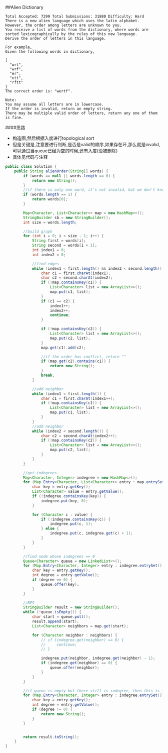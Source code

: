 ##Alien Dictionary

	Total Accepted: 7299 Total Submissions: 31880 Difficulty: Hard
	There is a new alien language which uses the latin alphabet.
	However, the order among letters are unknown to you.
	You receive a list of words from the dictionary, where words are sorted lexicographically by the rules of this new language.
	Derive the order of letters in this language.

	For example,
	Given the following words in dictionary,

	[
	  "wrt",
	  "wrf",
	  "er",
	  "ett",
	  "rftt"
	]
	The correct order is: "wertf".

	Note:
	You may assume all letters are in lowercase.
	If the order is invalid, return an empty string.
	There may be multiple valid order of letters, return any one of them is fine.

####思路
- 构造图,然后根据入度进行topological sort
- 但是关键是,注意要进行判断,是否是valid的顺序,如果存在环,那么就是invalid,可以通过当queue已经为空的时候,还有入度(没被删除)
- 具体见代码与注释

```java
public class Solution {
    public String alienOrder(String[] words) {
        if (words == null || words.length == 0) {
            return new String();
        }
        //if there is only one word, it's not invalid, but we don't know the exact order
        if (words.length == 1) {
            return words[0];
        }

        Map<Character, List<Character>> map = new HashMap<>();
        StringBuilder sb = new StringBuilder();
        int size = words.length;

        //build graph
        for (int i = 0; i < size - 1; i++) {
            String first = words[i];
            String second = words[i + 1];
            int index1 = 0;
            int index2 = 0;

            //find edges
            while (index1 < first.length() && index2 < second.length()) {
                char c1 = first.charAt(index1);
                char c2 = second.charAt(index2);
                if (!map.containsKey(c1)) {
                    List<Character> list = new ArrayList<>();
                    map.put(c1, list);
                }
                if (c1 == c2) {
                    index1++;
                    index2++;
                    continue;
                }

                if (!map.containsKey(c2)) {
                    List<Character> list = new ArrayList<>();
                    map.put(c2, list);
                }
                map.get(c1).add(c2);

                //if the order has conflict, return ""
                if (map.get(c2).contains(c1)) {
                    return new String();
                }
                break;
            }

            //add neighbor
            while (index1 < first.length()) {
                char c1 = first.charAt(index1++);
                if (!map.containsKey(c1)) {
                    List<Character> list = new ArrayList<>();
                    map.put(c1, list);
                }
            }
            //add neighbor
            while (index2 < second.length()) {
                char c2 = second.charAt(index2++);
                if (!map.containsKey(c2)) {
                    List<Character> list = new ArrayList<>();
                    map.put(c2, list);
                }
            }
        }

        //get indegrees
        Map<Character, Integer> indegree = new HashMap<>();
        for (Map.Entry<Character, List<Character>> entry : map.entrySet()) {
            char key = entry.getKey();
            List<Character> value = entry.getValue();
            if (!indegree.containsKey(key)) {
                indegree.put(key, 0);
            }

            for (Character c : value) {
                if (!indegree.containsKey(c)) {
                    indegree.put(c, 1);
                } else {
                    indegree.put(c, indegree.get(c) + 1);
                }
            }
        }

        //find node whose indegrees == 0
        Queue<Character> queue = new LinkedList<>();
        for (Map.Entry<Character, Integer> entry : indegree.entrySet()) {
            char key = entry.getKey();
            int degree = entry.getValue();
            if (degree == 0) {
                queue.offer(key);
            }
        }

        //BFS
        StringBuilder result = new StringBuilder();
        while (!queue.isEmpty()) {
            char start = queue.poll();
            result.append(start);
            List<Character> neighbors = map.get(start);

            for (Character neighbor : neighbors) {
                // if (indegree.get(neighbor) == 0) {
                //     continue;
                // }

                indegree.put(neighbor, indegree.get(neighbor) - 1);
                if (indegree.get(neighbor) == 0) {
                    queue.offer(neighbor);
                }
            }
        }

        //if queue is empty but there still is indegree, then this is invalid
        for (Map.Entry<Character, Integer> entry : indegree.entrySet()) {
            char key = entry.getKey();
            int degree = entry.getValue();
            if (degree != 0) {
                return new String();
            }
        }


        return result.toString();
    }
}
```
